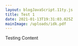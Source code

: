 ```yaml
---
layout: blogJavaScript.11ty.js
title: Test 1
date: 2021-01-13T19:31:03.025Z
mainImage: /uploads/idk.pdf
---
```

Testing Content